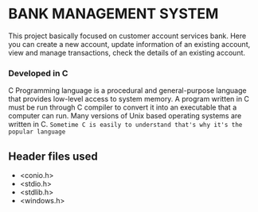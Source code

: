 # BANK MANAGEMENT SYSTEM
This project basically focused on customer account services bank. Here you can create a new account, update information of an existing account, view and manage transactions, check the details of an existing account.

### Developed in C
C Programming language is a procedural and general-purpose language that provides low-level access to system memory. A program written in C must be run through C compiler to convert it into an executable that a computer can run. Many versions of Unix based operating systems are written in C. 
  ` Sometime C is easily to understand that's why it's the popular language `

## Header files used

* <conio.h>
* <stdio.h>
* <stdlib.h>
* <windows.h>
